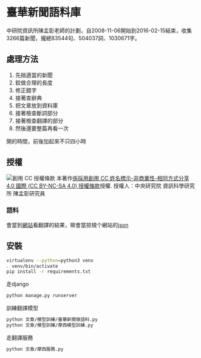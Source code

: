 # 臺華新聞語料庫

中研院資訊所陳孟彰老師的計劃，自2008-11-06開始到2016-02-15結束，收集3266篇新聞，攏總83544句、504037詞、1030671字。

## 處理方法
1. 先揣適當的新聞
2. 鉸做合理的長度
3. 修正錯字
4. 接著查辭典
5. 把文章放到資料庫
6. 接著檢查斷詞部分
7. 接著檢查翻譯的部分
8. 然後還要整篇再看一次

開的時間，前後加起來不只四小時

## 授權
![創用 CC 授權條款](https://i.creativecommons.org/l/by-nc-sa/4.0/88x31.png)
本著作[係採用創用 CC 姓名標示-非商業性-相同方式分享 4.0 國際 (CC BY-NC-SA 4.0) 授權條款](http://creativecommons.org/licenses/by-nc-sa/4.0/)授權.
授權人：中央研究院 資訊科學研究所 陳孟彰研究員

### 語料
會當到[網站](http://icorpus.iis.sinica.edu.tw/)看翻譯的結果，嘛會當掠規个網站的[json](https://github.com/sih4sing5hong5/icorpus/blob/master/icorpus.json)

## 安裝
```bash
virtualenv --python=python3 venv
. venv/bin/activate
pip install -r requirements.txt
```

走django
```bash
python manage.py runserver
```

訓練翻譯模型
```bash
python 文章/模型訓練/臺華新聞做語料.py
python 文章/模型訓練/摩西模型訓練.py
```

走翻譯服務
```bash
python 文章/摩西服務.py 
```
